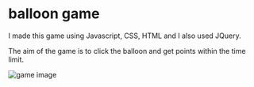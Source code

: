 # balloon game

I made this game using Javascript, CSS, HTML and I also used JQuery.

The aim of the game is to click the balloon and get points within the time limit.

![game image](https://i.imgur.com/y4RnE8c.jpg)
